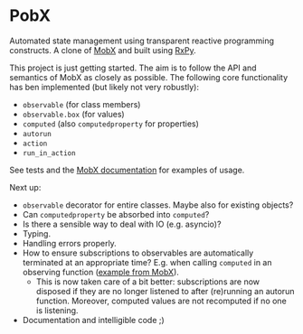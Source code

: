 # PobX

Automated state management using transparent reactive programming constructs. A clone of [MobX](https://github.com/mobxjs/mobx) and built using [RxPy](https://github.com/ReactiveX/RxPY).

This project is just getting started. The aim is to follow the API and semantics of MobX as closely as possible.
The following core functionality has ben implemented (but likely not very robustly):

 - `observable` (for class members)
 - `observable.box` (for values)
 - `computed` (also `computedproperty` for properties)
 - `autorun`
 - `action`
 - `run_in_action`

See tests and the [MobX documentation](https://mobx.js.org/observable-state.html) for examples of usage.

Next up:

 - `observable` decorator for entire classes. Maybe also for existing objects?
 - Can `computedproperty` be absorbed into `computed`?
 - Is there a sensible way to deal with IO (e.g. asyncio)?
 - Typing.
 - Handling errors properly.
 - How to ensure subscriptions to observables are automatically terminated at an appropriate time? E.g. when calling `computed` in an observing function ([example from MobX](https://mobx.js.org/computeds-with-args.html)).
    + This is now taken care of a bit better: subscriptions are now disposed if they are no longer listened to after (re)running an autorun function. Moreover, computed values are not recomputed if no one is listening.
 - Documentation and intelligible code ;)
